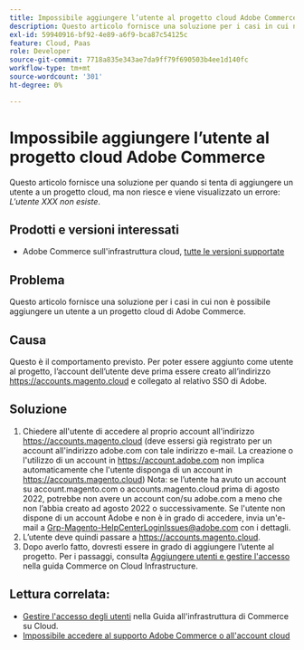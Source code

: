 ```yaml
---
title: Impossibile aggiungere l’utente al progetto cloud Adobe Commerce
description: Questo articolo fornisce una soluzione per i casi in cui non è possibile aggiungere un utente a un progetto cloud di Adobe Commerce.
exl-id: 59940916-bf92-4e89-a6f9-bca87c54125c
feature: Cloud, Paas
role: Developer
source-git-commit: 7718a835e343ae7da9ff79f690503b4ee1d140fc
workflow-type: tm+mt
source-wordcount: '301'
ht-degree: 0%

---
```


# Impossibile aggiungere l’utente al progetto cloud Adobe Commerce

Questo articolo fornisce una soluzione per quando si tenta di aggiungere un utente a un progetto cloud, ma non riesce e viene visualizzato un errore: *L&#39;utente XXX non esiste*.

## Prodotti e versioni interessati

* Adobe Commerce sull&#39;infrastruttura cloud, [tutte le versioni supportate](https://magento.com/sites/default/files/magento-software-lifecycle-policy.pdf)

## Problema

Questo articolo fornisce una soluzione per i casi in cui non è possibile aggiungere un utente a un progetto cloud di Adobe Commerce.

## Causa

Questo è il comportamento previsto. Per poter essere aggiunto come utente al progetto, l’account dell’utente deve prima essere creato all’indirizzo https://accounts.magento.cloud e collegato al relativo SSO di Adobe.

## Soluzione

1. Chiedere all&#39;utente di accedere al proprio account all&#39;indirizzo https://accounts.magento.cloud (deve essersi già registrato per un account all&#39;indirizzo adobe.com con tale indirizzo e-mail. La creazione o l&#39;utilizzo di un account in https://account.adobe.com non implica automaticamente che l&#39;utente disponga di un account in https://accounts.magento.cloud)
Nota: se l’utente ha avuto un account su account.magento.com o accounts.magento.cloud prima di agosto 2022, potrebbe non avere un account con/su adobe.com a meno che non l’abbia creato ad agosto 2022 o successivamente. Se l&#39;utente non dispone di un account Adobe e non è in grado di accedere, invia un&#39;e-mail a [Grp-Magento-HelpCenterLoginIssues@adobe.com](mailto:Grp-Magento-HelpCenterLoginIssues@adobe.com) con i dettagli.
1. L’utente deve quindi passare a https://accounts.magento.cloud.
1. Dopo averlo fatto, dovresti essere in grado di aggiungere l’utente al progetto. Per i passaggi, consulta [Aggiungere utenti e gestire l&#39;accesso](https://experienceleague.adobe.com/docs/commerce-cloud-service/user-guide/project/user-access.html#add-users-and-manage-access) nella guida Commerce on Cloud Infrastructure.

## Lettura correlata:

* [Gestire l&#39;accesso degli utenti](https://experienceleague.adobe.com/docs/commerce-cloud-service/user-guide/project/user-access.html) nella Guida all&#39;infrastruttura di Commerce su Cloud.
* [Impossibile accedere al supporto Adobe Commerce o all&#39;account cloud](https://experienceleague.adobe.com/docs/commerce-knowledge-base/kb/troubleshooting/miscellaneous/unable-to-log-in-to-support-or-cloud-project.html)
